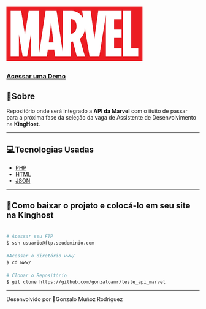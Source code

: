 <h1 aling= "center">
    <img src="images/nova-logo-marvel.png">
</h1>

<h3>
    <a href="https://www.gonzalorodriguez.tech">Acessar uma Demo</a>
</h3>


## 📖Sobre

Repositório onde será integrado a **API da Marvel** com o ituito de passar para a próxima fase da  seleção da vaga de Assistente de Desenvolvimento na **KingHost**.

---

## 💻Tecnologias Usadas

- [PHP](https://www.php.net/manual/pt_BR/index.php)
- [HTML](https://developer.mozilla.org/pt-BR/docs/Web/HTML)
- [JSON](https://www.json.org/json-pt.html)

---

## 📂Como baixar o projeto e colocá-lo em seu site na Kinghost

````bash

# Acessar seu FTP
$ ssh usuario@ftp.seudominio.com

#Acessar o diretório www/
$ cd www/

# Clonar o Repositório
$ git clone https://github.com/gonzaloamr/teste_api_marvel

````
---
Desenvolvido por 👑Gonzalo Muñoz Rodriguez